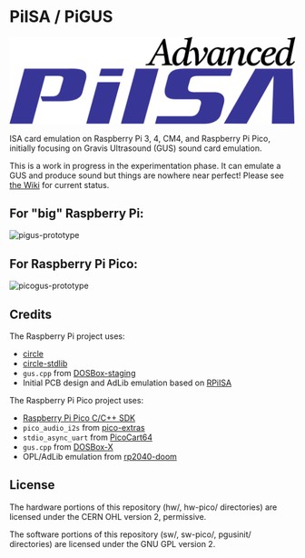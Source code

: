 # PiISA / PiGUS

![PiISA Logo](piisa-logo.svg)

ISA card emulation on Raspberry Pi 3, 4, CM4, and Raspberry Pi Pico, initially focusing on Gravis Ultrasound (GUS) sound card emulation.

This is a work in progress in the experimentation phase. It can emulate a GUS and produce sound but things are nowhere near perfect! Please see [the Wiki](https://github.com/polpo/pigus/wiki) for current status.

## For "big" Raspberry Pi:

![pigus-prototype](https://user-images.githubusercontent.com/1544908/182006165-61aa58a7-d336-4c86-becf-883b1548bee1.jpg)

## For Raspberry Pi Pico:

![picogus-prototype](https://user-images.githubusercontent.com/1544908/182006174-71a1792d-ac5b-4c2b-8e61-94a05a0ef55c.jpg)

## Credits

The Raspberry Pi project uses:

* [circle](https://github.com/rsta2/circle) 
* [circle-stdlib](https://github.com/smuehlst/circle-stdlib)
* `gus.cpp` from [DOSBox-staging](https://github.com/dosbox-staging/dosbox-staging)
* Initial PCB design and AdLib emulation based on [RPiISA](https://github.com/eigenco/RPiISA)

The Raspberry Pi Pico project uses:

* [Raspberry Pi Pico C/C++ SDK](https://github.com/raspberrypi/pico-sdk)
* `pico_audio_i2s` from [pico-extras](https://github.com/raspberrypi/pico-extras)
* `stdio_async_uart` from [PicoCart64](https://github.com/kbeckmann/PicoCart64)
* `gus.cpp` from [DOSBox-X](https://github.com/joncampbell123/dosbox-x)
* OPL/AdLib emulation from [rp2040-doom](https://github.com/kilograham/rp2040-doom)

## License

The hardware portions of this repository (hw/, hw-pico/ directories) are licensed under the CERN OHL version 2, permissive.

The software portions of this repository (sw/, sw-pico/, pgusinit/ directories) are licensed under the GNU GPL version 2.
